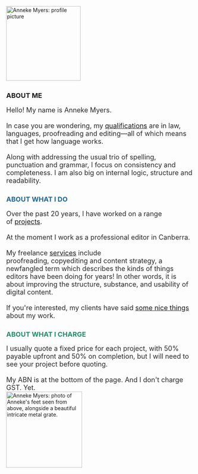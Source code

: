 <img src="uploads/4/8/5/6/48561011/editor/5899779.jpg?1483407635" alt="Anneke Myers: profile picture" style="width:200;max-width:100%" />
</a>
<div style="display:block;font-size:90%"></div>
</div></div>

<h2 class="wsite-content-title" style="text-align:left;"><strong><font size="4">&#65279;ABOUT ME&#65279;</font></strong></h2>

<div class="paragraph" style="text-align:left;"><font size="4"><font color="#2a2a2a">Hello! My name is Anneke Myers.<br /><br />&#8203;</font><font color="#2a2a2a">In case you are wondering, my <u><a href="qualifications.html">qualifications</a></u>&nbsp;are in law, languages, proofreading and editing&mdash;a<span style="color:rgb(42, 42, 42)">ll of which means that I get how language works.</span></font><br /><br /><font style="color:rgb(42, 42, 42)">Along with addressing the usual trio of</font><font style="color:rgb(42, 42, 42)">&nbsp;spelling, punctuation and grammar,&nbsp;</font><font color="#2a2a2a"><font>I focus on consistency and completeness.&nbsp;</font></font><font style="color:rgb(42, 42, 42)">I am also big on</font><font style="color:rgb(42, 42, 42)">&nbsp;internal logic, structure and readability.</font></font></div>

<h2 class="wsite-content-title" style="text-align:left;"><strong><font color="#24678d" size="4">&#65279;&#65279;ABOUT&nbsp;WHAT I DO&#65279;&#65279;</font></strong></h2>

<div class="paragraph" style="text-align:left;"><font size="4"><font color="#2a2a2a">Over the past 20 years, I have worked on a range of&nbsp;<u><a href="projects.html">projects</a></u></font>.<br /><br /><font><font color="#2a2a2a">&#8203;At the moment I work as a professional editor in Canberra.<br />&#8203;</font></font><br /><font color="#2a2a2a">My freelance&nbsp;</font><font><font color="#2a2a2a"><u><a href="services.html">services</a></u>&nbsp;include proofreading,&nbsp;copyediting&nbsp;and content strategy, a newfangled term which describes the kinds of things editors have been doing for years! In other words, it is about improving the structure, substance, and usability of digital content.<br /><br />If you're interested, my clients have said <u><a href="what-people-have-said.html" target="_blank">some nice things</a></u> about my work.</font></font></font></div>

<h2 class="wsite-content-title" style="text-align:left;"><strong><font color="#248d6c" size="4">ABOUT WHAT I CHARGE</font></strong></h2>

<div class="paragraph" style="text-align:left;"><font size="4"><font color="#2a2a2a">I&nbsp;usually quote a fixed price for each project, with</font><font color="#2a2a2a">&nbsp;50% payable upfront and 50% on completion, but I will need to see your project before quoting.<br /><br /><font>My ABN is at the bottom of the page. And I don't charge GST. Yet.</font></font></font></div>

<a>
<img src="uploads/4/8/5/6/48561011/editor/1441881398.png?1509362615" alt="Anneke Myers: photo of Anneke's feet seen from above, alongside a beautiful intricate metal grate." style="width:204;max-width:100%" />
</a>
